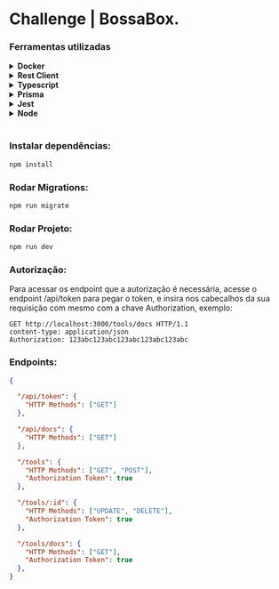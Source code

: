 # Challenge | BossaBox.

### Ferramentas utilizadas

<details><summary><b>Docker</b></summary>

```
Utilizado para montar o ambiente de desenvolvimento com MySQL. 
```
</details>

<details><summary><b>Rest Client</b></summary>

```
Utilizado para montar as requisições e documentalas.
```
</details>

<details><summary><b>Typescript</b></summary>

```
Linguágem utilizada para criar a API Rest, junto com o framework express para atuar como servidor HTTP. 
```
</details>

<details><summary><b>Prisma</b></summary>

```
ORM utilizado para construir modelos de tabela, persistência com o banco de dados e geração de migrações para versionamento de banco de dados.
```
</details>

<details><summary><b>Jest</b></summary>

```
Utilizo essa lib para testar os endpoints disponíveis na aplicação e o axios para fazer as
requisiçõpes HTTP.
```
</details>

<details><summary><b>Node</b></summary>

```
Utilizado para transpilar e rodar do Typescript.
```
</details><br>

### Instalar dependências:

``` zsh 
npm install
```

### Rodar Migrations:

``` zsh 
npm run migrate
```

### Rodar Projeto:

``` zsh 
npm run dev
```

### Autorização:

Para acessar os endpoint que a autorização é necessária,
acesse o endpoint /api/token para pegar o token, e insira 
nos cabecalhos da sua requisição com mesmo com a chave Authorization,
exemplo: 

``` http
GET http://localhost:3000/tools/docs HTTP/1.1
content-type: application/json
Authorization: 123abc123abc123abc123abc123abc
```

### Endpoints:

``` json
{

  "/api/token": {
    "HTTP Methods": ["GET"]
  },

  "/api/docs": {
    "HTTP Methods": ["GET"]
  },

  "/tools": {
    "HTTP Methods": ["GET", "POST"],
    "Authorization Token": true
  },

  "/tools/:id": {
    "HTTP Methods": ["UPDATE", "DELETE"],
    "Authorization Token": true
  },

  "/tools/docs": {
    "HTTP Methods": ["GET"],
    "Authorization Token": true
  },
}
```
